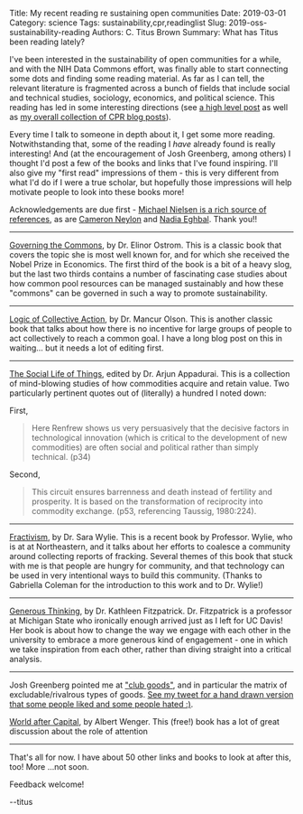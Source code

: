 Title: My recent reading re sustaining open communities
Date: 2019-03-01
Category: science
Tags: sustainability,cpr,readinglist
Slug: 2019-oss-sustainability-reading
Authors: C. Titus Brown
Summary: What has Titus been reading lately?

I've been interested in the sustainability of open communities for a
while, and with the NIH Data Commons effort, was finally able to start
connecting some dots and finding some reading material.  As far as I
can tell, the relevant literature is fragmented across a bunch of
fields that include social and technical studies, sociology,
economics, and political science.  This reading has led in some interesting
directions (see [a high level post](http://ivory.idyll.org/blog/2018-oss-framework-cpr.html) as well as [my overall collection of CPR blog posts](http://ivory.idyll.org/blog/tag/cpr.html)).

Every time I talk to someone in depth about it, I get some more
reading. Notwithstanding that, some of the reading I _have_ already
found is really interesting! And (at the encouragement of Josh
Greenberg, among others) I thought I'd post a few of the books and
links that I've found inspiring.  I'll also give my "first read"
impressions of them - this is very different from what I'd do if I
were a true scholar, but hopefully those impressions will help motivate
people to look into these books more!

Acknowledgements are due first -
[Michael Nielsen is a rich source of references](https://twitter.com/michael_nielsen/status/1009075233368596482),
as are
[Cameron Neylon](https://twitter.com/CameronNeylon/status/1009238646044545024)
and
[Nadia Eghbal](https://twitter.com/nayafia/status/1028053008867676160). Thank
you!!

---

[Governing the Commons](https://www.amazon.com/Governing-Commons-Evolution-Institutions-Collective/dp/0521405998),
by Dr. Elinor Ostrom. This is a classic book that covers the topic she
is most well known for, and for which she received the Nobel Prize in
Economics. The first third of the book is a bit of a heavy slog, but
the last two thirds contains a number of fascinating case studies
about how common pool resources can be managed sustainably and how
these "commons" can be governed in such a way to promote
sustainability.

---

[Logic of Collective Action](https://www.amazon.com/Logic-Collective-Action-Printing-Appendix/dp/0674537513),
by Dr. Mancur Olson. This is another classic book that talks about how
there is no incentive for large groups of people to act collectively
to reach a common goal. I have a long blog post on this in
waiting... but it needs a lot of editing first.

---

[The Social Life of Things](https://www.amazon.com/Social-Life-Things-Commodities-Anthropology/dp/0521357268),
edited by Dr. Arjun Appadurai. This is a collection of mind-blowing
studies of how commodities acquire and retain value. Two particularly
pertinent quotes out of (literally) a hundred I noted down:

First,

>Here Renfrew shows us very persuasively that the decisive factors in
>technological innovation (which is critical to the development of new
>commodities) are often social and political rather than simply
>technical. (p34)

Second,

>This circuit ensures barrenness and death instead of fertility and
>prosperity. It is based on the transformation of reciprocity into
>commodity exchange. (p53, referencing Taussig, 1980:224).

---

[Fractivism](https://www.amazon.com/Fractivism-Corporate-Chemical-Experimental-Futures/dp/0822369028),
by Dr. Sara Wylie. This is a recent book by Professor. Wylie, who is
at at Northeastern, and it talks about her efforts to coalesce a
community around collecting reports of fracking.  Several themes of
this book that stuck with me is that people are hungry for community,
and that technology can be used in very intentional ways to build this
community. (Thanks to Gabriella Coleman for the introduction to this
work and to Dr. Wylie!)

---

[Generous Thinking](https://www.amazon.com/Generous-Thinking-Radical-Approach-University/dp/1421429462),
by Dr. Kathleen Fitzpatrick. Dr. Fitzpatrick is a professor at
Michigan State who ironically enough arrived just as I left for UC
Davis! Her book is about how to change the way we engage with each
other in the university to embrace a more generous kind of
engagement - one in which we take inspiration from each other, rather
than diving straight into a critical analysis.

---

Josh Greenberg pointed me at
["club goods"](https://en.wikipedia.org/wiki/Club_good), and in
particular the matrix of excludable/rivalrous types of
goods. [See my tweet for a hand drawn version that some people liked and some people hated :)](https://twitter.com/ctitusbrown/status/1047409685001904134).

[World after Capital](http://worldaftercapital.org/), by Albert
Wenger. This (free!) book has a lot of great discussion about the role of
attention

---

That's all for now. I have about 50 other links and books to look at
after this, too! More ...not soon.

Feedback welcome!

--titus
